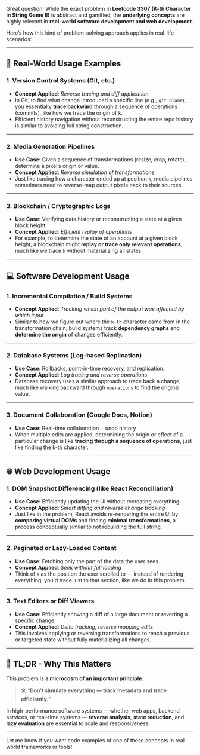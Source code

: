 Great question! While the exact problem in **Leetcode 3307 (K-th Character in String Game II)** is abstract and gamified, the **underlying concepts** are highly relevant in **real-world software development and web development**.

Here’s how this kind of problem-solving approach applies in real-life scenarios:

---

## 💼 Real-World Usage Examples

### 1. **Version Control Systems (Git, etc.)**

* **Concept Applied**: *Reverse tracing and diff application*
* In Git, to find what change introduced a specific line (e.g., `git blame`), you essentially **trace backward** through a sequence of operations (commits), like how we trace the origin of `k`.
* Efficient history navigation without reconstructing the entire repo history is similar to avoiding full string construction.

---

### 2. **Media Generation Pipelines**

* **Use Case**: Given a sequence of transformations (resize, crop, rotate), determine a pixel’s origin or value.
* **Concept Applied**: *Reverse simulation of transformations*
* Just like tracing how a character ended up at position `k`, media pipelines sometimes need to reverse-map output pixels back to their sources.

---

### 3. **Blockchain / Cryptographic Logs**

* **Use Case**: Verifying data history or reconstructing a state at a given block height.
* **Concept Applied**: *Efficient replay of operations*
* For example, to determine the state of an account at a given block height, a blockchain might **replay or trace only relevant operations**, much like we trace `k` without materializing all states.

---

## 💻 Software Development Usage

### 1. **Incremental Compilation / Build Systems**

* **Concept Applied**: *Tracking which part of the output was affected by which input*
* Similar to how we figure out where the `k-th` character came from in the transformation chain, build systems track **dependency graphs** and **determine the origin** of changes efficiently.

---

### 2. **Database Systems (Log-based Replication)**

* **Use Case**: Rollbacks, point-in-time recovery, and replication.
* **Concept Applied**: *Log tracing and reverse operations*
* Database recovery uses a similar approach to trace back a change, much like walking backward through `operations` to find the original value.

---

### 3. **Document Collaboration (Google Docs, Notion)**

* **Use Case**: Real-time collaboration + undo history
* When multiple edits are applied, determining the origin or effect of a particular change is like **tracing through a sequence of operations**, just like finding the k-th character.

---

## 🌐 Web Development Usage

### 1. **DOM Snapshot Differencing (like React Reconciliation)**

* **Use Case**: Efficiently updating the UI without recreating everything.
* **Concept Applied**: *Smart diffing and reverse change tracking*
* Just like in the problem, React avoids re-rendering the entire UI by **comparing virtual DOMs** and finding **minimal transformations**, a process conceptually similar to not rebuilding the full string.

---

### 2. **Paginated or Lazy-Loaded Content**

* **Use Case**: Fetching only the part of the data the user sees.
* **Concept Applied**: *Seek without full loading*
* Think of `k` as the position the user scrolled to — instead of rendering everything, you'd trace just to that section, like we do in this problem.

---

### 3. **Text Editors or Diff Viewers**

* **Use Case**: Efficiently showing a diff of a large document or reverting a specific change.
* **Concept Applied**: *Delta tracking, reverse mapping edits*
* This involves applying or reversing transformations to reach a previous or targeted state without fully materializing all changes.

---

## 🧠 TL;DR - Why This Matters

This problem is a **microcosm of an important principle**:

> 🛠️ “**Don’t simulate everything — track metadata and trace efficiently.**”

In high-performance software systems — whether web apps, backend services, or real-time systems — **reverse analysis**, **state reduction**, and **lazy evaluation** are essential to scale and responsiveness.

---

Let me know if you want code examples of one of these concepts in real-world frameworks or tools!
